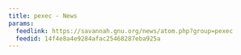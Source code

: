 ```yaml
---
title: pexec - News
params:
  feedlink: https://savannah.gnu.org/news/atom.php?group=pexec
  feedid: 14f4e8a4e9284afac25468287eba925a
---
```

